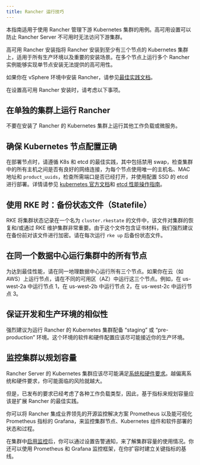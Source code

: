 ```yaml
---
title: Rancher 运行技巧
---
```


本指南适用于使用 Rancher 管理下游 Kubernetes 集群的用例。高可用设置可以防止 Rancher Server 不可用时无法访问下游集群。

高可用 Rancher 安装指将 Rancher 安装到至少有三个节点的 Kubernetes 集群上，适用于所有生产环境以及重要的安装场景。在多个节点上运行多个 Rancher 实例能够实现单节点安装无法提供的高可用性。

如果你在 vSphere 环境中安装 Rancher，请参见[最佳实践文档](on-premises-rancher-in-vsphere.md)。

在设置高可用 Rancher 安装时，请考虑以下事项。

## 在单独的集群上运行 Rancher

不要在安装了 Rancher 的 Kubernetes 集群上运行其他工作负载或微服务。

## 确保 Kubernetes 节点配置正确

在部署节点时，请遵循 K8s 和 etcd 的最佳实践，其中包括禁用 swap，检查集群中的所有主机之间是否有良好的网络连接，为每个节点使用唯一的主机名、MAC 地址和 `product_uuids`，检查所需端口是否已经打开，并使用配置 SSD 的 etcd 进行部署。详情请参见 [kubernetes 官方文档](https://kubernetes.io/docs/setup/production-environment/tools/kubeadm/install-kubeadm/#before-you-begin)和 [etcd 性能操作指南](https://etcd.io/docs/v3.5/op-guide/performance/)。

## 使用 RKE 时：备份状态文件（Statefile）

RKE 将集群状态记录在一个名为 `cluster.rkestate` 的文件中，该文件对集群的恢复和/或通过 RKE 维护集群非常重要。由于这个文件包含证书材料，我们强烈建议在备份前对该文件进行加密。请在每次运行 `rke up` 后备份状态文件。

## 在同一个数据中心运行集群中的所有节点

为达到最佳性能，请在同一地理数据中心运行所有三个节点。如果你在云（如 AWS）上运行节点，请在不同的可用区（AZ）中运行这三个节点。例如，在 us-west-2a 中运行节点 1，在 us-west-2b 中运行节点 2，在 us-west-2c 中运行节点 3。

## 保证开发和生产环境的相似性

强烈建议为运行 Rancher 的 Kubernetes 集群配备 “staging” 或 “pre-production” 环境。这个环境的软件和硬件配置应该尽可能接近你的生产环境。

## 监控集群以规划容量
Rancher Server 的 Kubernetes 集群应该尽可能满足[系统和硬件要求](../../../getting-started/installation-and-upgrade/installation-requirements/installation-requirements.md)。越偏离系统和硬件要求，你可能面临的风险就越大。

但是，已发布的要求已经考虑了各种工作负载类型，因此，基于指标来规划容量应该是扩展 Rancher 的最佳实践。

你可以将 Rancher 集成业界领先的开源监控解决方案 Prometheus 以及能可视化 Prometheus 指标的 Grafana，来监控集群节点、Kubernetes 组件和软件部署的状态和过程。

在集群中[启用监控](../../../integrations-in-rancher/monitoring-and-alerting/monitoring-and-alerting.md)后，你可以通过设置告警通知，来了解集群容量的使用情况。你还可以使用 Prometheus 和 Grafana 监控框架，在你扩容时建立关键指标的基线。
